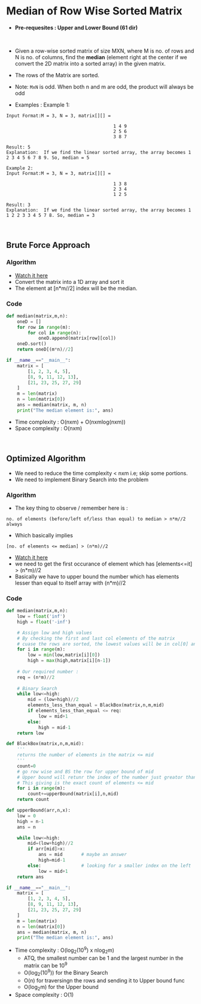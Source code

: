 # Median of Row Wise Sorted Matrix

- **Pre-requesites : Upper and Lower Bound (61 dir)**

<br>

- Given a row-wise sorted matrix of size MXN, where M is no. of rows and N is no. of columns, find the **median** (element right at the center if we convert the 2D matrix into a sorted array) in the given matrix.
- The rows of the Matrix are sorted. 
- Note: `MxN` is odd. When both n and m are odd, the product will always be odd

- Examples : 
Example 1:
```
Input Format:M = 3, N = 3, matrix[][] =

                                        1 4 9 
                                        2 5 6
                                        3 8 7
                    
Result: 5
Explanation:  If we find the linear sorted array, the array becomes 1 2 3 4 5 6 7 8 9. So, median = 5
```
```
Example 2:
Input Format:M = 3, N = 3, matrix[][] =

                                        1 3 8 
                                        2 3 4
                                        1 2 5
                    
Result: 3
Explanation:  If we find the linear sorted array, the array becomes 1 1 2 2 3 3 4 5 7 8. So, median = 3
```

<br>

## Brute Force Approach

### Algorithm

- [Watch it here](https://youtu.be/Q9wXgdxJq48?si=MsO0ap9L7W1xWxCT&t=116)
- Convert the matrix into a 1D array and sort it
- The element at [n*m//2] index will be the median.

### Code

```python
def median(matrix,m,n):
    oneD = []
    for row in range(m):
        for col in range(n):
            oneD.append(matrix[row][col])
    oneD.sort()
    return oneD[(m*n)//2]

if __name__=="__main__":
    matrix = [
        [1, 2, 3, 4, 5],
        [8, 9, 11, 12, 13],
        [21, 23, 25, 27, 29]
    ]
    m = len(matrix)
    n = len(matrix[0])
    ans = median(matrix, m, n)
    print("The median element is:", ans)
```
- Time complexity : O(nxm) + O(nxmlog(nxm))
- Space complexity : O(nxm)

<br>

## Optimized Algorithm

- We need to reduce the time complexity < nxm i.e; skip some portions. 
- We need to implement Binary Search into the problem

### Algorithm 

- The key thing to observe / remember here is : 
```
no. of elements (before/left of/less than equal) to median > n*m//2 always
```
- Which basically implies 
```
[no. of elements <= median] > (n*m)//2
```
- [Watch it here](https://youtu.be/Q9wXgdxJq48?si=L0D9419km7dTbVEK&t=292)
- we need to get the first occurance of element which has [elements<=it] > (n*m)//2
- Basically we have to upper bound the number which has elements lesser than equal to itself array with (n*m)//2

### Code 

```python
def median(matrix,m,n):
    low = float('inf')
    high = float('-inf')

    # Assign low and high values 
    # By checking the first and last col elements of the matrix
    # cuase the rows are sorted, the lowest values will be in col[0] and highest values of the rows will be in col[n-1]
    for i in range(m):
        low = min(low,matrix[i][0])
        high = max(high,matrix[i][n-1])
    
    # Our required number : 
    req = (n*m)//2
    
    # Binary Search
    while low<=high:
        mid = (low+high)//2
        elements_less_than_equal = BlackBox(matrix,n,m,mid)
        if elements_less_than_equal <= req:
            low = mid+1
        else:
            high = mid-1
    return low

def BlackBox(matrix,n,m,mid):
    '''
    returns the number of elements in the matrix <= mid
    '''
    count=0
    # go row wise and BS the row for upper bound of mid
    # Upper bound will retunr the index of the number just greator than mid
    # This giving is the exact count of elements <= mid
    for i in range(m):
        count+=upperBound(matrix[i],n,mid)
    return count

def upperBound(arr,n,x):
    low = 0
    high = n-1
    ans = n

    while low<=high:
        mid=(low+high)//2
        if arr[mid]>x:
            ans = mid       # maybe an answer 
            high=mid-1
        else:               # looking for a smaller index on the left 
            low = mid+1
    return ans

if __name__=="__main__":
    matrix = [
        [1, 2, 3, 4, 5],
        [8, 9, 11, 12, 13],
        [21, 23, 25, 27, 29]
    ]
    m = len(matrix)
    n = len(matrix[0])
    ans = median(matrix, m, n)
    print("The median element is:", ans)
```
- Time complexity : O(log<sub>2</sub>(10<sup>9</sup>) x nlog<sub>2</sub>m)
    - ATQ, the smallest number can be 1 and the largest number in the matrix can be 10<sup>9</sup>
    - O(log<sub>2</sub>(10<sup>9</sup>)) for the Binary Search
    - O(n) for traversingn the rows and sending it to Upper bound func
    - O(log<sub>2</sub>m) for the Upper bound
- Space complexity : O(1)
